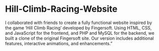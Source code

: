 # Hill-Climb-Racing-Website
I collaborated with friends to create a fully functional website inspired by the game ‘Hill Climb Racing’ developed by Fingersoft. Using HTML, CSS, and JavaScript for the frontend, and PHP and MySQL for the backend, we built a clone of the original Fingersoft site. Our version includes additional features, interactive animations, and enhancements.”
